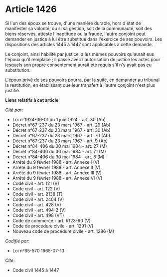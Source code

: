 # Article 1426

Si l'un des époux se trouve, d'une manière durable, hors d'état de manifester sa volonté, ou si sa gestion, soit de la
communauté, soit des biens réservés, atteste l'inaptitude ou la fraude, l'autre conjoint peut demander en justice à lui être
substitué dans l'exercice de ses pouvoirs. Les dispositions des articles 1445 à 1447 sont applicables à cette demande.

Le conjoint, ainsi habilité par justice, a les mêmes pouvoirs qu'aurait eus l'époux qu'il remplace ; il passe avec
l'autorisation de justice les actes pour lesquels son propre consentement aurait été requis s'il n'y avait pas eu
substitution.

L'époux privé de ses pouvoirs pourra, par la suite, en demander au tribunal la restitution, en établissant que leur transfert
à l'autre conjoint n'est plus justifié.

**Liens relatifs à cet article**

_Cité par_:

  - Loi n°1924-06-01 du 1 juin 1924 - art. 30 (Ab)
  - Décret n°67-237 du 23 mars 1967 - art. 29 (Ab)
  - Décret n°67-237 du 23 mars 1967 - art. 30 (Ab)
  - Décret n°67-237 du 23 mars 1967 - art. 70 (Ab)
  - Décret n°67-237 du 23 mars 1967 - art. 9 (Ab)
  - Décret n°84-406 du 30 mai 1984 - art. 27 (M)
  - Décret n°84-406 du 30 mai 1984 - art. 71 (M)
  - Décret n°84-406 du 30 mai 1984 - art. 8 (M)
  - Arrêté du 9 février 1988 - art. Annexe I (V)
  - Arrêté du 9 février 1988 - art. Annexe II (V)
  - Arrêté du 9 février 1988 - art. Annexe III (V)
  - Arrêté du 9 février 1988 - art. Annexe VI (V)
  - Code civil - art. 121 (V)
  - Code civil - art. 122 (V)
  - Code civil - art. 2138 (T)
  - Code civil - art. 2404 (V)
  - Code civil - art. 428 (V)
  - Code civil - art. 494-2 (V)
  - Code civil - art. 498 (VT)
  - Code de commerce - art. R123-90 (V)
  - Code de procédure civile - art. 1291 (V)
  - Nouveau code de procédure civile - art. 1286 (M)

_Codifié par_:

  - Loi n°65-570 1965-07-13

_Cite_:

  - Code civil 1445 à 1447
